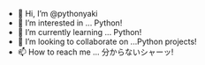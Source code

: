- 👋 Hi, I’m @pythonyaki
- 👀 I’m interested in ... Python! 
- 🌱 I’m currently learning ... Python!
- 💞️ I’m looking to collaborate on ...Python projects!
- 📫 How to reach me ... 分からないシャーッ! 

<!---
pythonyaki/pythonyaki is a ✨ special ✨ repository because its `README.md` (this file) appears on your GitHub profile.
You can click the Preview link to take a look at your changes.
--->
